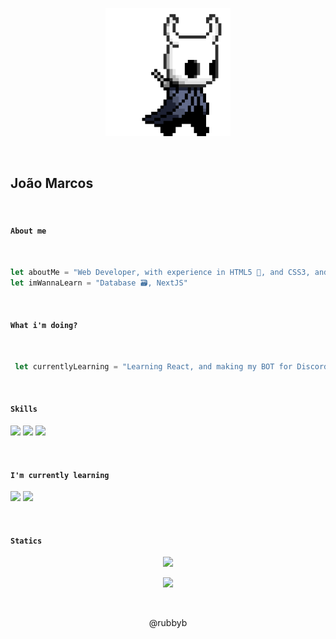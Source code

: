 

<p align="center">
<img width="200" src="https://raw.githubusercontent.com/TanZng/TanZng/master/assets/hollor_knight3.gif">
</p>

<br>

## João Marcos

<br>

#### ```About me```

<br>

```js
let aboutMe = "Web Developer, with experience in HTML5 🚀, and CSS3, and a lover of tea 🍵"
let imWannaLearn = "Database 🗃️, NextJS"
```

<br>

#### ```What i'm doing?```

<br>

```js
 let currentlyLearning = "Learning React, and making my BOT for Discord 🚀"
 ```
  
 <br>
 
 
#### ```Skills```

<img src="https://camo.githubusercontent.com/6603fec5a5f60a6670be049c0713cf91ad6df37b827bed44aad3aa463eeb3762/68747470733a2f2f696d672e736869656c64732e696f2f62616467652f4a6176615363726970742d6666633734323f7374796c653d666f722d7468652d6261646765266c6f676f3d6a617661736372697074266c6162656c436f6c6f723d303030303030">  <img src="https://camo.githubusercontent.com/2d4bca57a2ff8041a46e4dbd0ef39038424b0d41f780ea1f4ae4b4fe76cf2de5/68747470733a2f2f696d672e736869656c64732e696f2f62616467652f435353332d3137334646323f7374796c653d666f722d7468652d6261646765266c6f676f3d63737333266c6162656c436f6c6f723d303030303030"> <img src="https://camo.githubusercontent.com/593d41bd9dd17f7583fe3629eedfa15bc098a3cca9da10bf2d073b60cc360e8e/68747470733a2f2f696d672e736869656c64732e696f2f62616467652f48544d4c352d4641353830433f7374796c653d666f722d7468652d6261646765266c6f676f3d68746d6c35266c6162656c436f6c6f723d303030303030">

<br>

#### ```I'm currently learning```
<img src="https://camo.githubusercontent.com/4cd781162f65b405611a9da6fba950328774bc7cb054745ca41d9fbe5632fd92/68747470733a2f2f696d672e736869656c64732e696f2f62616467652f547970655363726970742d3143374645413f7374796c653d666f722d7468652d6261646765266c6f676f3d74797065736372697074266c6162656c436f6c6f723d303030303030"> <img src="https://camo.githubusercontent.com/e5926fa8389b22ff170b22a8c86c3aacf8f7fadfac9969677dea3416d8ba4054/68747470733a2f2f696d672e736869656c64732e696f2f62616467652f52656163744a532d3443444146453f7374796c653d666f722d7468652d6261646765266c6f676f3d7265616374266c6162656c436f6c6f723d303030303030">

<br>

#### ```Statics```

<p align="center">
<img width="50%"  src="https://github-readme-stats.vercel.app/api?username=rubbyb&show_icons=true&theme=tokyonight" /> 
  </p>
<p align="center">
<img width-"50%" src="https://github-readme-stats.vercel.app/api/top-langs/?username=rubbyb&layout=compact&show_icons=true&theme=tokyonight" />
</p>

<br>

<p align="center">
<a align="center">@rubbyb</a>
 </p>
